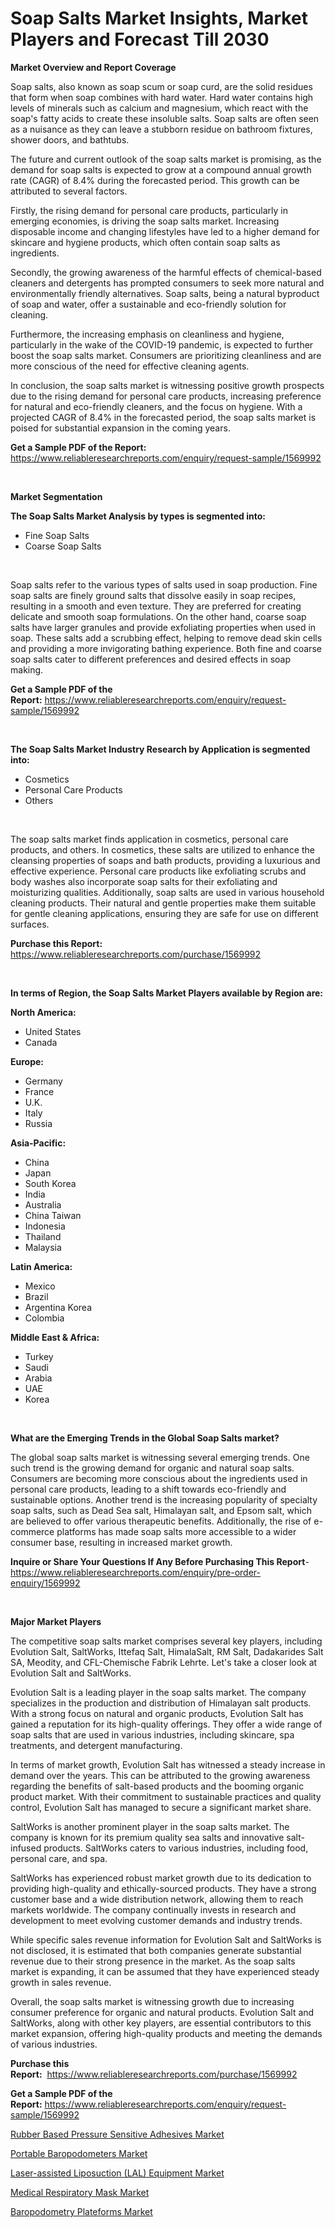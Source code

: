 <p><h1>Soap Salts Market Insights, Market Players and Forecast Till 2030</h1></p><p><strong>Market Overview and Report Coverage</strong></p>
<p><p>Soap salts, also known as soap scum or soap curd, are the solid residues that form when soap combines with hard water. Hard water contains high levels of minerals such as calcium and magnesium, which react with the soap's fatty acids to create these insoluble salts. Soap salts are often seen as a nuisance as they can leave a stubborn residue on bathroom fixtures, shower doors, and bathtubs.</p><p>The future and current outlook of the soap salts market is promising, as the demand for soap salts is expected to grow at a compound annual growth rate (CAGR) of 8.4% during the forecasted period. This growth can be attributed to several factors.</p><p>Firstly, the rising demand for personal care products, particularly in emerging economies, is driving the soap salts market. Increasing disposable income and changing lifestyles have led to a higher demand for skincare and hygiene products, which often contain soap salts as ingredients.</p><p>Secondly, the growing awareness of the harmful effects of chemical-based cleaners and detergents has prompted consumers to seek more natural and environmentally friendly alternatives. Soap salts, being a natural byproduct of soap and water, offer a sustainable and eco-friendly solution for cleaning.</p><p>Furthermore, the increasing emphasis on cleanliness and hygiene, particularly in the wake of the COVID-19 pandemic, is expected to further boost the soap salts market. Consumers are prioritizing cleanliness and are more conscious of the need for effective cleaning agents.</p><p>In conclusion, the soap salts market is witnessing positive growth prospects due to the rising demand for personal care products, increasing preference for natural and eco-friendly cleaners, and the focus on hygiene. With a projected CAGR of 8.4% in the forecasted period, the soap salts market is poised for substantial expansion in the coming years.</p></p>
<p><strong>Get a Sample PDF of the Report:</strong> <a href="https://www.reliableresearchreports.com/enquiry/request-sample/1569992">https://www.reliableresearchreports.com/enquiry/request-sample/1569992</a></p>
<p>&nbsp;</p>
<p><strong>Market Segmentation</strong></p>
<p><strong>The Soap Salts Market Analysis by types is segmented into:</strong></p>
<p><ul><li>Fine Soap Salts</li><li>Coarse Soap Salts</li></ul></p>
<p>&nbsp;</p>
<p><p>Soap salts refer to the various types of salts used in soap production. Fine soap salts are finely ground salts that dissolve easily in soap recipes, resulting in a smooth and even texture. They are preferred for creating delicate and smooth soap formulations. On the other hand, coarse soap salts have larger granules and provide exfoliating properties when used in soap. These salts add a scrubbing effect, helping to remove dead skin cells and providing a more invigorating bathing experience. Both fine and coarse soap salts cater to different preferences and desired effects in soap making.</p></p>
<p><strong>Get a Sample PDF of the Report:</strong>&nbsp;<a href="https://www.reliableresearchreports.com/enquiry/request-sample/1569992">https://www.reliableresearchreports.com/enquiry/request-sample/1569992</a></p>
<p>&nbsp;</p>
<p><strong>The Soap Salts Market Industry Research by Application is segmented into:</strong></p>
<p><ul><li>Cosmetics</li><li>Personal Care Products</li><li>Others</li></ul></p>
<p>&nbsp;</p>
<p><p>The soap salts market finds application in cosmetics, personal care products, and others. In cosmetics, these salts are utilized to enhance the cleansing properties of soaps and bath products, providing a luxurious and effective experience. Personal care products like exfoliating scrubs and body washes also incorporate soap salts for their exfoliating and moisturizing qualities. Additionally, soap salts are used in various household cleaning products. Their natural and gentle properties make them suitable for gentle cleaning applications, ensuring they are safe for use on different surfaces.</p></p>
<p><strong>Purchase this Report:</strong>&nbsp; <a href="https://www.reliableresearchreports.com/purchase/1569992">https://www.reliableresearchreports.com/purchase/1569992</a></p>
<p>&nbsp;</p>
<p><strong>In terms of Region, the Soap Salts Market Players available by Region are:</strong></p>
<p>
    <p> <strong> North America: </strong>
        <ul>
            <li>United States</li>
            <li>Canada</li>
        </ul>
        </p> 
    <p> <strong> Europe: </strong>
        <ul>
            <li>Germany</li>
            <li>France</li>
            <li>U.K.</li>
            <li>Italy</li>
            <li>Russia</li>
        </ul>
        </p> 
    <p> <strong> Asia-Pacific: </strong>
        <ul>
            <li>China</li>
            <li>Japan</li>
            <li>South Korea</li>
            <li>India</li>
            <li>Australia</li>
            <li>China Taiwan</li>
            <li>Indonesia</li>
            <li>Thailand</li>
            <li>Malaysia</li>
        </ul>
        </p> 
    <p> <strong> Latin America: </strong>
        <ul>
            <li>Mexico</li>
            <li>Brazil</li>
            <li>Argentina Korea</li>
            <li>Colombia</li>
        </ul>
        </p> 
    <p> <strong> Middle East & Africa: </strong>
        <ul>
            <li>Turkey</li>
            <li>Saudi</li>
            <li>Arabia</li>
            <li>UAE</li>
            <li>Korea</li>
        </ul>
    </p>
    </p>
<p>&nbsp;</p>
<p><strong>What are the Emerging Trends in the Global Soap Salts market?</strong></p>
<p><p>The global soap salts market is witnessing several emerging trends. One such trend is the growing demand for organic and natural soap salts. Consumers are becoming more conscious about the ingredients used in personal care products, leading to a shift towards eco-friendly and sustainable options. Another trend is the increasing popularity of specialty soap salts, such as Dead Sea salt, Himalayan salt, and Epsom salt, which are believed to offer various therapeutic benefits. Additionally, the rise of e-commerce platforms has made soap salts more accessible to a wider consumer base, resulting in increased market growth.</p></p>
<p><strong>Inquire or Share Your Questions If Any Before Purchasing This Report</strong>- <a href="https://www.reliableresearchreports.com/enquiry/pre-order-enquiry/1569992">https://www.reliableresearchreports.com/enquiry/pre-order-enquiry/1569992</a></p>
<p>&nbsp;</p>
<p><strong>Major Market Players</strong></p>
<p><p>The competitive soap salts market comprises several key players, including Evolution Salt, SaltWorks, Ittefaq Salt, HimalaSalt, RM Salt, Dadakarides Salt SA, Meodity, and CFL-Chemische Fabrik Lehrte. Let's take a closer look at Evolution Salt and SaltWorks.</p><p>Evolution Salt is a leading player in the soap salts market. The company specializes in the production and distribution of Himalayan salt products. With a strong focus on natural and organic products, Evolution Salt has gained a reputation for its high-quality offerings. They offer a wide range of soap salts that are used in various industries, including skincare, spa treatments, and detergent manufacturing.</p><p>In terms of market growth, Evolution Salt has witnessed a steady increase in demand over the years. This can be attributed to the growing awareness regarding the benefits of salt-based products and the booming organic product market. With their commitment to sustainable practices and quality control, Evolution Salt has managed to secure a significant market share.</p><p>SaltWorks is another prominent player in the soap salts market. The company is known for its premium quality sea salts and innovative salt-infused products. SaltWorks caters to various industries, including food, personal care, and spa.</p><p>SaltWorks has experienced robust market growth due to its dedication to providing high-quality and ethically-sourced products. They have a strong customer base and a wide distribution network, allowing them to reach markets worldwide. The company continually invests in research and development to meet evolving customer demands and industry trends.</p><p>While specific sales revenue information for Evolution Salt and SaltWorks is not disclosed, it is estimated that both companies generate substantial revenue due to their strong presence in the market. As the soap salts market is expanding, it can be assumed that they have experienced steady growth in sales revenue.</p><p>Overall, the soap salts market is witnessing growth due to increasing consumer preference for organic and natural products. Evolution Salt and SaltWorks, along with other key players, are essential contributors to this market expansion, offering high-quality products and meeting the demands of various industries.</p></p>
<p><strong>Purchase this Report:</strong>&nbsp;&nbsp;<a href="https://www.reliableresearchreports.com/purchase/1569992">https://www.reliableresearchreports.com/purchase/1569992</a></p>
<p></p>
<p><strong>Get a Sample PDF of the Report:</strong>&nbsp;<a href="https://www.reliableresearchreports.com/enquiry/request-sample/1569992">https://www.reliableresearchreports.com/enquiry/request-sample/1569992</a></p>
<p><p><a href="https://github.com/mabutironaldo/Market-Research-Report-List-1/blob/main/rubber-based-pressure-sensitive-adhesives-market.md">Rubber Based Pressure Sensitive Adhesives Market</a></p><p><a href="https://medium.com/@kimzemlak1955/portable-baropodometers-market-trends-and-market-analysis-forecasted-for-period-2023-2030-473446f23bba">Portable Baropodometers Market</a></p><p><a href="https://www.linkedin.com/pulse/laser-assisted-liposuction-lal-equipment-market-insights-esrje/">Laser-assisted Liposuction (LAL) Equipment Market</a></p><p><a href="https://www.linkedin.com/pulse/decoding-medical-respiratory-mask-market-deep-dive-latest-2u4se/">Medical Respiratory Mask Market</a></p><p><a href="https://medium.com/@tobyyundt2023/baropodometry-plateforms-market-exploring-market-share-market-trends-and-future-growth-f84f4c175b42">Baropodometry Plateforms Market</a></p></p>